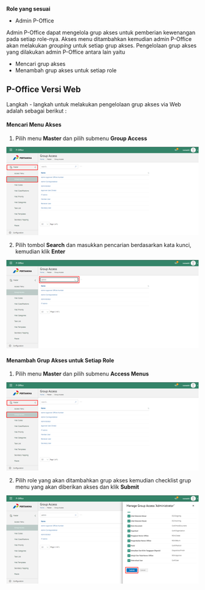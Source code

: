 **Role yang sesuai**

- Admin P-Office

Admin P-Office dapat mengelola grup akses untuk pemberian kewenangan pada setiap role-nya. Akses menu ditambahkan kemudian admin P-Office akan melakukan _grouping_ untuk setiap grup akses. Pengelolaan grup akses yang dilakukan admin P-Office antara lain yaitu

- Mencari grup akses
- Menambah grup akses untuk setiap role

## **P-Office Versi Web**

Langkah - langkah untuk melakukan pengelolaan grup akses via Web adalah sebagai berikut :

#### **Mencari Menu Akses**

1.    Pilih menu **Master** dan pilih submenu **Group Access**

![gambar](DataMaster/SC_DataMaster/DM14.png)

2.    Pilih tombol **Search** dan masukkan pencarian berdasarkan kata kunci, kemudian klik **Enter**

![gambar](DataMaster/SC_DataMaster/DM15.png)


#### **Menambah Grup Akses untuk Setiap Role**

1.    Pilih menu **Master** dan pilih submenu **Access Menus**

![gambar](DataMaster/SC_DataMaster/DM16.png)

2.    Pilih role yang akan ditambahkan grup akses kemudian checklist grup menu yang akan diberikan akses dan klik **Submit**

![gambar](DataMaster/SC_DataMaster/DM17.png)